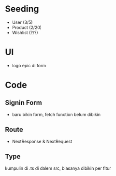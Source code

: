 # Seeding

- User (3/5)
- Product (2/20)
- Wishlist (?/?)

# UI

- logo epic di form

# Code

## Signin Form

- baru bikin form, fetch function belum dibikin

## Route

- NextResponse & NextRequest

## Type

kumpulin di .ts di dalem src, biasanya dibikin per fitur
